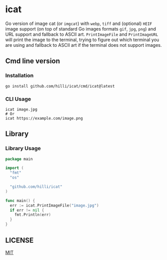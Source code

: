 # icat

Go version of image cat (or `imgcat`) with `webp`, `tiff` and (optional) `HEIF` image support (on top of standard Go images formats `gif`, `jpg`, `png`) and URL support and fallback to ASCII art.
`PrintImageFile` and `PrintImageURL` will print the image to the terminal, trying to figure out which terminal you are using and fallback to ASCII art if the terminal does not support images.

## Cmd line version

### Installation

```shell
go install github.com/hilli/icat/cmd/icat@latest
```

### CLI Usage

```shell
icat image.jpg
# Or
icat https://example.com/image.png
```

## Library

### Library Usage

```go
package main

import (
  "fmt"
  "os"

  "github.com/hilli/icat"
)

func main() {
  err := icat.PrintImageFile("image.jpg")
  if err != nil {
    fmt.Println(err)
  }
}
```


## LICENSE

[MIT](LICENSE)
